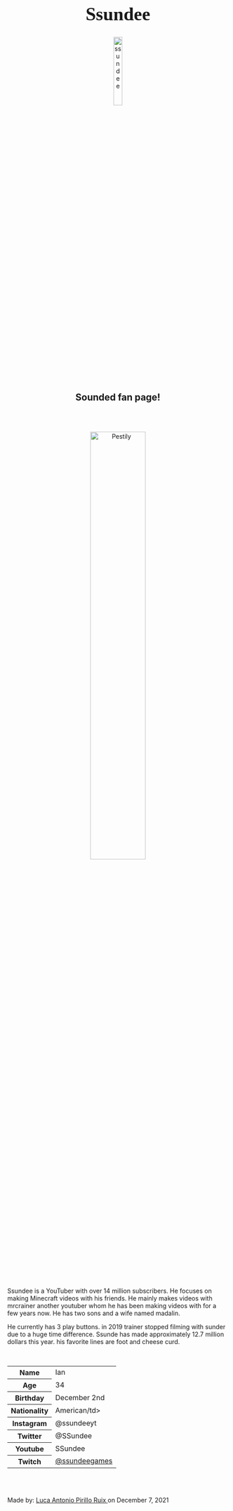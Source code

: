 
<h1 style="font-family:Brush Script MT; font-size:300%;" align="center" > <b> Ssundee </b></h1>

<div align="center">
    <img    src="https://pbs.twimg.com/profile_images/1123751479259668482/pNo9fHDQ_400x400.jpg"              
            title="ssundee"
            width="20%"
            height="20%" 
            />
</div>

<h2 align="center" >Sounded fan page!</h2>

<br>

<p>
    
</p>

<br>

<div align="center">
    <img    src="https://pbs.twimg.com/profile_images/1123751479259668482/pNo9fHDQ_400x400.jpg"           
         title="Pestily"
            width="50%"
            height="50%" 
            />
</div>
Ssundee is a YouTuber with over 14 million subscribers. He focuses on making Minecraft videos with his friends. He mainly makes videos with mrcrainer another youtuber whom he has been making videos with for a few years now. He has two sons and a wife named madalin.

He currently has 3 play buttons. in 2019 trainer stopped filming with sunder due to a huge time difference. Ssunde has made approximately 12.7 million dollars this year. his favorite lines are foot and cheese curd.

<br>


<table>
    <tr>
        <th>Name</th>
        <td>Ian</td>
    </tr>
    <tr>
        <th>Age</th>
        <td>34</td>
    </tr>
    <tr>
        <th>Birthday</th>
        <td>December 2nd</td>
    </tr>
        <tr>
        <th>Nationality</th>
        <td>American/td>
    </tr>
    <tr>
        <th>Instagram</th>
        <td>@ssundeeyt</td>
    </tr>
    <tr>
        <th>Twitter</th>
        <td>@SSundee</td>
    </tr>
    <tr>
        <th>Youtube</th>
        <td>SSundee</td>
    </tr>
    <tr>
        <th>Twitch</th>
        <td><a href="https://www.twitch.tv/ssundeegames"> @ssundeegames </a></td>
    </tr>
</table>


<br><br>

<p>
    Made by: <u>Luca Antonio Pirillo Ruix </u> on December 7, 2021
</p>
